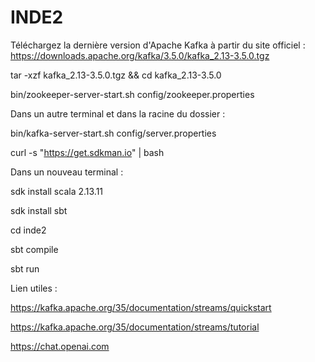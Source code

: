 # INDE2

Téléchargez la dernière version d'Apache Kafka à partir du site officiel : https://downloads.apache.org/kafka/3.5.0/kafka_2.13-3.5.0.tgz

tar -xzf kafka_2.13-3.5.0.tgz && cd kafka_2.13-3.5.0

bin/zookeeper-server-start.sh config/zookeeper.properties

Dans un autre terminal et dans la racine du dossier :

bin/kafka-server-start.sh config/server.properties

curl -s "https://get.sdkman.io" | bash

Dans un nouveau terminal :

sdk install scala 2.13.11

sdk install sbt

cd inde2

sbt compile

sbt run

Lien utiles : 

https://kafka.apache.org/35/documentation/streams/quickstart

https://kafka.apache.org/35/documentation/streams/tutorial

https://chat.openai.com
